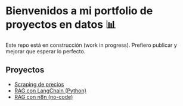 # Bienvenidos a mi portfolio de proyectos en datos 📊  

Este repo está en construcción (work in progress). Prefiero publicar y mejorar que esperar lo perfecto.

## Proyectos
- [Scraping de precios](./projects/scraping_fravega)  
- [RAG con LangChain (Python)](./projects/rag-proyecto)  
- [RAG con n8n (no-code)](./projects/n8n-rag-workflow)  
